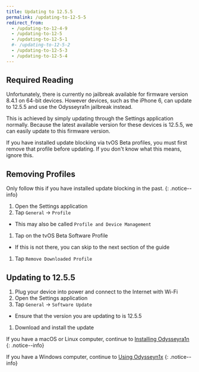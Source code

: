 ```yaml
---
title: Updating to 12.5.5
permalink: /updating-to-12-5-5
redirect_from:
  - /updating-to-12-4-9
  - /updating-to-12-5
  - /updating-to-12-5-1
  #- /updating-to-12-5-2
  - /updating-to-12-5-3
  - /updating-to-12-5-4
---
```


## Required Reading

Unfortunately, there is currently no jailbreak available for firmware version 8.4.1 on 64-bit devices. However devices, such as the iPhone 6, can update to 12.5.5 and use the Odysseyra1n jailbreak instead.

This is achieved by simply updating through the Settings application normally. Because the latest available version for these devices is 12.5.5, we can easily update to this firmware version.

If you have installed update blocking via tvOS Beta profiles, you must first remove that profile before updating. If you don't know what this means, ignore this.

## Removing Profiles

Only follow this if you have installed update blocking in the past.
{: .notice--info}

1. Open the Settings application
1. Tap `General` -> `Profile`
  - This may also be called `Profile and Device Management`
1. Tap on the tvOS Beta Software Profile
  - If this is not there, you can skip to the next section of the guide
1. Tap `Remove Downloaded Profile`

## Updating to 12.5.5

1. Plug your device into power and connect to the Internet with Wi-Fi
1. Open the Settings application
1. Tap `General` -> `Software Update`
  - Ensure that the version you are updating to is 12.5.5
1. Download and install the update

If you have a macOS or Linux computer, continue to [Installing Odysseyra1n](/installing-odysseyra1n)
{: .notice--info}

If you have a Windows computer, continue to [Using Odysseyn1x](/using-odysseyn1x)
{: .notice--info}
